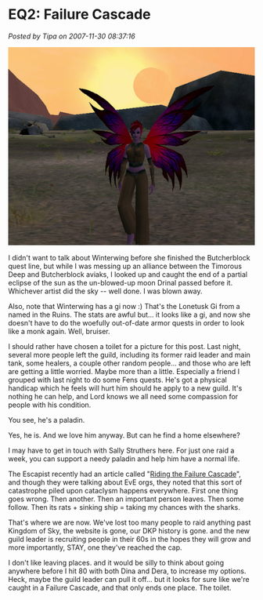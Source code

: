 # EQ2: Failure Cascade

*Posted by Tipa on 2007-11-30 08:37:16*

![everquest2-2007-11-30-06-50-11-87.jpg](../../../uploads/2007/11/everquest2-2007-11-30-06-50-11-87.jpg)

I didn't want to talk about Winterwing before she finished the Butcherblock quest line, but while I was messing up an alliance between the Timorous Deep and Butcherblock aviaks, I looked up and caught the end of a partial eclipse of the sun as the un-blowed-up moon Drinal passed before it. Whichever artist did the sky -- well done. I was blown away.

Also, note that Winterwing has a gi now :) That's the Lonetusk Gi from a named in the Ruins. The stats are awful but... it looks like a gi, and now she doesn't have to do the woefully out-of-date armor quests in order to look like a monk again. Well, bruiser.

I should rather have chosen a toilet for a picture for this post. Last night, several more people left the guild, including its former raid leader and main tank, some healers, a couple other random people... and those who are left are getting a little worried. Maybe more than a little. Especially a friend I grouped with last night to do some Fens quests. He's got a physical handicap which he feels will hurt him should he apply to a new guild. It's nothing he can help, and Lord knows we all need some compassion for people with his condition.

You see, he's a paladin.

Yes, he is. And we love him anyway. But can he find a home elsewhere?

I may have to get in touch with Sally Struthers here. For just one raid a week, you can support a needy paladin and help him have a normal life.

The Escapist recently had an article called "[Riding the Failure Cascade](http://www.escapistmagazine.com/articles/view/issues/issue_124/2645-Riding-the-Failure-Cascade)", and though they were talking about EvE orgs, they noted that this sort of catastrophe piled upon cataclysm happens everywhere. First one thing goes wrong. Then another. Then an important person leaves. Then some follow. Then its rats + sinking ship = taking my chances with the sharks.

That's where we are now. We've lost too many people to raid anything past Kingdom of Sky, the website is gone, our DKP history is gone. and the new guild leader is recruiting people in their 60s in the hopes they will grow and more importantly, STAY, one they've reached the cap.

I don't like leaving places. and it would be silly to think about going anywhere before I hit 80 with both Dina and Dera, to increase my options. Heck, maybe the guild leader can pull it off... but it looks for sure like we're caught in a Failure Cascade, and that only ends one place. The toilet.

